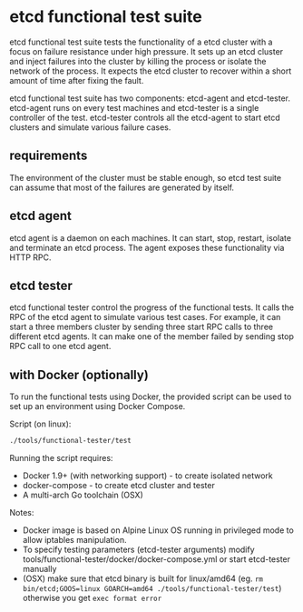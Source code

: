 # etcd functional test suite

etcd functional test suite tests the functionality of a etcd cluster with a focus on failure resistance under high pressure. It sets up an etcd cluster and inject failures into the cluster by killing the process or isolate the network of the process. It expects the etcd cluster to recover within a short amount of time after fixing the fault.

etcd functional test suite has two components: etcd-agent and etcd-tester. etcd-agent runs on every test machines and etcd-tester is a single controller of the test. etcd-tester controls all the etcd-agent to start etcd clusters and simulate various failure cases.

## requirements

The environment of the cluster must be stable enough, so etcd test suite can assume that most of the failures are generated by itself.

## etcd agent

etcd agent is a daemon on each machines. It can start, stop, restart, isolate and terminate an etcd process. The agent exposes these functionality via HTTP RPC. 

## etcd tester

etcd functional tester control the progress of the functional tests. It calls the RPC of the etcd agent to simulate various test cases. For example, it can start a three members cluster by sending three start RPC calls to three different etcd agents. It can make one of the member failed by sending stop RPC call to one etcd agent.

## with Docker (optionally)

To run the functional tests using Docker, the provided script can be used to set up an environment using Docker Compose. 

Script (on linux):
```sh
./tools/functional-tester/test
```

Running the script requires:

- Docker 1.9+ (with networking support) - to create isolated network
- docker-compose - to create etcd cluster and tester
- A multi-arch Go toolchain (OSX)

Notes:
- Docker image is based on Alpine Linux OS running in privileged mode to allow iptables manipulation.
- To specify testing parameters (etcd-tester arguments) modify tools/functional-tester/docker/docker-compose.yml or start etcd-tester manually
- (OSX) make sure that etcd binary is built for linux/amd64 (eg. `rm bin/etcd;GOOS=linux GOARCH=amd64 ./tools/functional-tester/test`) otherwise you get `exec format error`
